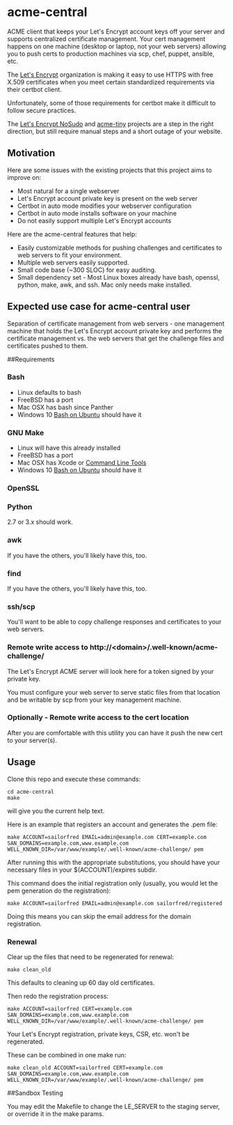 # acme-central
ACME client that keeps your Let's Encrypt account keys off your server
and supports centralized certificate management.
Your cert management happens on one machine (desktop or laptop, not your web servers)
allowing you to push certs to production machines via scp, chef, puppet, ansible, etc.

The [Let's Encrypt](https://letsencrypt.org/) organization is making it
easy to use HTTPS with free X.509 certificates when you meet certain
standardized requirements via their certbot client.

Unfortunately, some of those requirements for certbot make it difficult to
follow secure practices.

The [Let's Encrypt NoSudo](https://github.com/diafygi/letsencrypt-nosudo)
and [acme-tiny](https://github.com/diafygi/acme-tiny) projects are a step in
the right direction, but still require manual steps
and a short outage of your website.

## Motivation

Here are some issues with the existing projects that
this project aims to improve on:

* Most natural for a single webserver
* Let's Encrypt account private key is present on the web server
* Certbot in auto mode modifies your webserver configuration
* Certbot in auto mode installs software on your machine
* Do not easily support multiple Let's Encrypt accounts

Here are the acme-central features that help:

* Easily customizable methods for pushing challenges and certificates to web servers to fit your environment.
* Multiple web servers easily supported.
* Small code base (~300 SLOC) for easy auditing.
* Small dependency set - Most Linux boxes already have bash, openssl, python, make, awk, and ssh. Mac only needs make installed.

## Expected use case for acme-central user

Separation of certificate management from web servers - one management
machine that holds the Let's Encrypt account private key and performs
the certificate management vs. the web servers that get the challenge
files and certificates pushed to them.

##Requirements

### Bash
* Linux defaults to bash
* FreeBSD has a port
* Mac OSX has bash since Panther
* Windows 10 [Bash on Ubuntu](https://msdn.microsoft.com/en-us/commandline/wsl/about) should have it

### GNU Make
* Linux will have this already installed
* FreeBSD has a port
* Mac OSX has Xcode or [Command Line Tools](http://osxdaily.com/2014/02/12/install-command-line-tools-mac-os-x/)
* Windows 10 [Bash on Ubuntu](https://msdn.microsoft.com/en-us/commandline/wsl/about) should have it

### OpenSSL

### Python
2.7 or 3.x should work.

### awk
If you have the others, you'll likely have this, too.

### find
If you have the others, you'll likely have this, too.

### ssh/scp
You'll want to be able to copy challenge responses and certificates to your web servers.

### Remote write access to http://&lt;domain&gt;/.well-known/acme-challenge/
The Let's Encrypt ACME server will look here for a token signed by your private key.

You must configure your web server to serve static files from that location and
be writable by scp from your key management machine.

### Optionally - Remote write access to the cert location
After you are comfortable with this utility you can have it push the new cert to your server(s).

## Usage
Clone this repo and execute these commands:

```
cd acme-central
make
```

will give you the current help text.

Here is an example that registers an account and generates the .pem file:

```
make ACCOUNT=sailorfred EMAIL=admin@example.com CERT=example.com SAN_DOMAINS=example.com,www.example.com WELL_KNOWN_DIR=/var/www/example/.well-known/acme-challenge/ pem
```

After running this with the appropriate substitutions, you should have your necessary files in your $(ACCOUNT)/expires subdir.

This command does the initial registration only (usually, you would let the pem generation do the registration):

```
make ACCOUNT=sailorfred EMAIL=admin@example.com sailorfred/registered
```

Doing this means you can skip the email address for the domain registration.

### Renewal
Clear up the files that need to be regenerated for renewal:

```
make clean_old
```

This defaults to cleaning up 60 day old certificates.

Then redo the registration process:

```
make ACCOUNT=sailorfred CERT=example.com SAN_DOMAINS=example.com,www.example.com WELL_KNOWN_DIR=/var/www/example/.well-known/acme-challenge/ pem
```

Your Let's Encrypt registration, private keys, CSR, etc. won't be regenerated.

These can be combined in one make run:

```
make clean_old ACCOUNT=sailorfred CERT=example.com SAN_DOMAINS=example.com,www.example.com WELL_KNOWN_DIR=/var/www/example/.well-known/acme-challenge/ pem
```

##Sandbox Testing

You may edit the Makefile to change the LE_SERVER to the staging server,
or override it in the make params.
